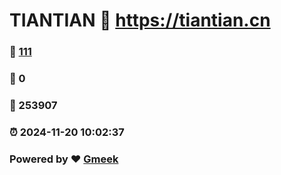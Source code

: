# TIANTIAN :link: https://tiantian.cn 
### :page_facing_up: [111](https://tiantian.cn/tag.html) 
### :speech_balloon: 0 
### :hibiscus: 253907 
### :alarm_clock: 2024-11-20 10:02:37 
### Powered by :heart: [Gmeek](https://github.com/Meekdai/Gmeek)
